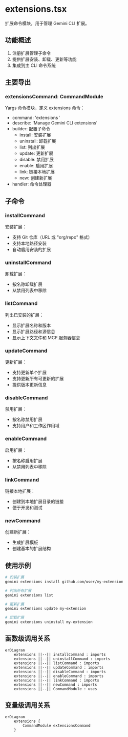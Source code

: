 # extensions.tsx

扩展命令模块，用于管理 Gemini CLI 扩展。

## 功能概述

1. 注册扩展管理子命令
2. 提供扩展安装、卸载、更新等功能
3. 集成到主 CLI 命令系统

## 主要导出

### extensionsCommand: CommandModule
Yargs 命令模块，定义 extensions 命令：
- command: 'extensions <command>'
- describe: 'Manage Gemini CLI extensions'
- builder: 配置子命令
  - install: 安装扩展
  - uninstall: 卸载扩展
  - list: 列出扩展
  - update: 更新扩展
  - disable: 禁用扩展
  - enable: 启用扩展
  - link: 链接本地扩展
  - new: 创建新扩展
- handler: 命令处理器

## 子命令

### installCommand
安装扩展：
- 支持 Git 仓库（URL 或 "org/repo" 格式）
- 支持本地路径安装
- 自动启用安装的扩展

### uninstallCommand
卸载扩展：
- 按名称卸载扩展
- 从禁用列表中移除

### listCommand
列出已安装的扩展：
- 显示扩展名称和版本
- 显示扩展路径和源信息
- 显示上下文文件和 MCP 服务器信息

### updateCommand
更新扩展：
- 支持更新单个扩展
- 支持更新所有可更新的扩展
- 提供版本更新信息

### disableCommand
禁用扩展：
- 按名称禁用扩展
- 支持用户和工作区作用域

### enableCommand
启用扩展：
- 按名称启用扩展
- 从禁用列表中移除

### linkCommand
链接本地扩展：
- 创建到本地扩展目录的链接
- 便于开发和测试

### newCommand
创建新扩展：
- 生成扩展模板
- 创建基本的扩展结构

## 使用示例

```bash
# 安装扩展
gemini extensions install github.com/user/my-extension

# 列出所有扩展
gemini extensions list

# 更新扩展
gemini extensions update my-extension

# 卸载扩展
gemini extensions uninstall my-extension
```

## 函数级调用关系

```mermaid
erDiagram
    extensions ||--|| installCommand : imports
    extensions ||--|| uninstallCommand : imports
    extensions ||--|| listCommand : imports
    extensions ||--|| updateCommand : imports
    extensions ||--|| disableCommand : imports
    extensions ||--|| enableCommand : imports
    extensions ||--|| linkCommand : imports
    extensions ||--|| newCommand : imports
    extensions ||--|| CommandModule : uses
```

## 变量级调用关系

```mermaid
erDiagram
    extensions {
        CommandModule extensionsCommand
    }
```